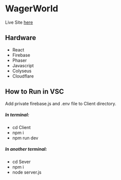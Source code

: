 <h1>WagerWorld</h1>
<p>Live Site <a href="https://wagerworld.site" target="_blank">here</a></p>

<h2>Hardware</h2>
<ul>
  <li>React</li>
  <li>Firebase</li>
  <li>Phaser</li>
  <li>Javascript</li>
  <li>Colyseus</li>
  <li>Cloudflare</li>
</ul>

<h2>How to Run in VSC</h2>
<p>Add private firebase.js and .env file to Client directory.</p>
<h5>In terminal:</h5>
<ul>
  <li>cd Client</li>
  <li>npm i</li>
  <li>npm run dev</li>
</ul>
<h5>In another terminal:</h5>
<ul>
  <li>cd Sever</li>
  <li>npm i</li>
  <li>node server.js</li>
</ul>
